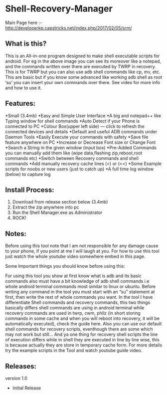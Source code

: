 # Shell-Recovery-Manager

Main Page here :- http://developerkp.capstricks.net/index.php/2017/02/05/srm/

## What is this? 

This is an All-in-one program designed to make shell executable scripts for android. For eg in the above image you can see its moreover like a notepad, and the commands written over there are executed by TWRP in recovery. This is for TWRP but you can also use adb shell commands like cp, mv, etc. This are basic but if you know some advanced like working adb shell as root  ‘su’ you can insert your own commands over there. See video for more info and how to use it.

## Features:

*Small (3.4mb)
*Easy and Simple User Interface
*A big and notepad++ like Typing window for shell commands
*Auto Detect if your Phone is connected to PC
*Colour Box(upper left side) — click to refresh the connected devices and details
*Default and useful ADB commands under Daemon Tools
*Easily Execute your commands with safety
*Save file feature anywhere on PC
*Increase or Decrease Font size or Change Font
*Search a String in the given window (input box)
*Pre-Added Commands you can manually add them like
(wipe data,flashing zip,reboot,root commands etc)
*Switch between Recovery commands and shell commands
*Add manually recovery cache lines (<) or (<<)
*Some Example scripts for noobs or new users (just to catch up)
*A full time log window (below) to capture log

## Install Process:

1. Download from release section below (3.4mb)
2. Extract the zip anywhere into pc
3. Run the Shell Manager.exe as Administrator
4. ROCK!

## Notes:

Before using this tool note that I am not responsible for any damage cause to your phone, if you point at me I will laugh at you. For how to use this tool just watch the whole youtube video somewhere embed in this page.

Some Important things you should know before using this:

For using this tool you show at first know what is adb and its basic commands also must have a bit knowledge of adb shell commands i.e whole android terminal commands most similar to linux or ubuntu. Before writing any command in the tool you must start with an “su” statement at first, then write the rest of whole commands you want. In the tool I have differentiate Shell commands and recovery commands, this two things basically differs shell commands are using in android terminal while recovery commands are used in twrp, cwm, philz (in short storing commands in some cache and when you will reboot into recovery, it will be automatically executed), check the guide here. Also you can use our default shell commands for recovery scripts, eventhough there are some which may not work but still… And ya one thing for recovery shell scripts the line of execution differs while in shell they are executed in line by line wise, this is because actually they are store in temporary cache form. For more details try the example scripts in the Tool and watch youtube guide video.

## Releases:

version 1.0
* Initial Release
